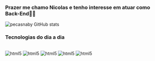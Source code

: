 ### Prazer me chamo Nicolas e tenho interesse em atuar como Back-End👋🦋


![pecasnaby GitHub stats](https://github-readme-stats.vercel.app/api?username=pecasnaby&icons=true&theme=dracula)


### Tecnologias do dia a dia

<div style="display: inline_block"><br/>
  <img  aling="center"   alt="html5" src="https://img.shields.io/badge/HTML5-E34F26?style=for-the-badge&logo=html5&logoColor=white"  >
  

  <img  aling="center"   alt="html5" src="https://img.shields.io/badge/CSS-239120?&style=for-the-badge&logo=css3&logoColor=white"  >

  <img aling="center" alt="html5" src="https://img.shields.io/badge/Python-14354C?style=for-the-badge&logo=python&logoColor=white">

  <img aling="center" alt="html5" src="https://img.shields.io/badge/JavaScript-323330?style=for-the-badge&logo=javascript&logoColor=F7DF1E">

  <img aling="center" alt="html5" src="https://img.shields.io/badge/C-00599C?style=for-the-badge&logo=c&logoColor=white">

  


</div>
